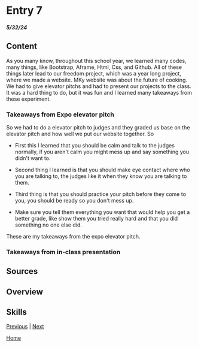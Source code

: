 # Entry 7
##### 5/32/24

## Content 

As you many know, throughout this school year, we learned many codes, many things, like Bootstrap, Aframe, Html, Css, and Github. All of these things later lead to our freedom project, which was a year long project, where we made a website. MKy website was about the future of cooking. We had to give elevator pitchs and had to present our projects to the class. It was a hard thing to do, but it was fun and I learned many takeaways from these experiment.

### Takeaways from Expo elevator pitch

So we had to do a elevator pitch to judges and they graded us base on the elevator pitch and how well we put our website together. So 

- First this I learned that you should be calm and talk to the judges normally, if you aren't calm you might mess up and say something you didn't want to. 

- Second thing I learned is that you should make eye contact where who you are talking to, the judges like it when they know you are talking to them.

- Third thing is that you should practice your pitch before they come to you, you should be ready so you don't mess up.

- Make sure you tell them everything you want that would help you get a better grade, like show them you tried really hard and that you did something no one else did.

These are my takeaways from the expo elevator pitch.



### Takeaways from in-class presentation


## Sources


## Overview

## Skills 





[Previous](entry06.md) | [Next](entry08.md)

[Home](../README.md)
